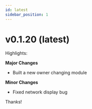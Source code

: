 ```yaml
---
id: latest
sidebar_position: 1
---
```


# v0.1.20 (latest)

Highlights:  
  
**Major Changes**  
- Built a new owner changing module  
  
**Minor Changes**  
 - Fixed network display bug  
   
Thanks!